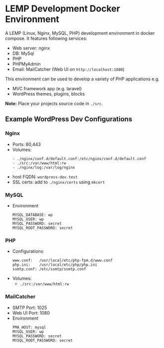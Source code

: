 # LEMP Development Docker Environment

A LEMP (Linux, Nginx, MySQL, PHP) development environment in docker compose. It features following services:
- Web server: nginx
- DB: MySql
- PHP
- PHPMyAdmin
- Email: MailCatcher (Web UI on `http://localhost:1080`)

This environment can be used to develop a variety of PHP applications e.g.
- MVC framework app (e.g. laravel)
- WordPress themes, plugins, blocks

**Note:** Place your projects source code in `./src`.

## Example WordPress Dev Configurations

### Nginx

- Ports: 80,443
- Volumes:
    ```
    - ./nginx/conf.d/default.conf:/etc/nginx/conf.d/default.conf
    - ./src:/var/www/html:rw
    - ./nginx/log:/var/log/nginx
    ```
- host FQDN: `wordpress-dev.test`
- SSL certs: add to `./nginx/certs` using `mkcert`

### MySQL

- Environment
    ```
    MYSQL_DATABASE: wp
    MYSQL_USER: wp
    MYSQL_PASSWORD: secret
    MYSQL_ROOT_PASSWORD: secret
    ```

### PHP

- Configurations:
    ```
    www.conf: 	/usr/local/etc/php-fpm.d/www.conf
    php.ini:  	/usr/local/etc/php/php.ini
    ssmtp.conf: /etc/ssmtp/ssmtp.conf
    ```
- Volumes:
    - `./src:/var/www/html:rw`

### MailCatcher

- SMTP Port: 1025
- Web UI Port: 1080
- Environment
    ```
    PMA_HOST: mysql
    MYSQL_USER: wp
    MYSQL_PASSWORD: secret
    MYSQL_ROOT_PASSWORD: secret
    ```

